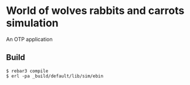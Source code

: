 World of wolves rabbits and carrots simulation
=====

An OTP application

Build
-----

    $ rebar3 compile
    $ erl -pa _build/default/lib/sim/ebin

